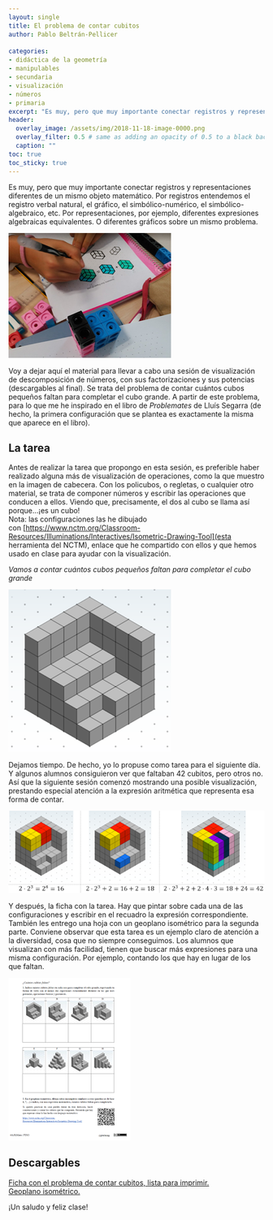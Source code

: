 ```yaml
--- 
layout: single 
title: El problema de contar cubitos 
author: Pablo Beltrán-Pellicer 

categories: 
- didáctica de la geometría 
- manipulables 
- secundaria 
- visualización 
- números 
- primaria 
excerpt: "Es muy, pero que muy importante conectar registros y representaciones diferentes de un mismo objeto matemático."
header:
  overlay_image: /assets/img/2018-11-18-image-0000.png
  overlay_filter: 0.5 # same as adding an opacity of 0.5 to a black background
  caption: ""
toc: true
toc_sticky: true
---
```


Es muy, pero que muy importante conectar registros y representaciones diferentes de un mismo objeto matemático. Por registros entendemos el registro verbal natural, el gráfico, el simbólico-numérico, el simbólico-algebraico, etc. Por representaciones, por ejemplo, diferentes expresiones algebraicas equivalentes. O diferentes gráficos sobre un mismo problema.  

![](/assets/img/2018-11-18-image-0000.png)
  
Voy a dejar aquí el material para llevar a cabo una sesión de visualización de descomposición de números, con sus factorizaciones y sus potencias (descargables al final). Se trata del problema de contar cuántos cubos pequeños faltan para completar el cubo grande. A partir de este problema, para lo que me he inspirado en el libro de *Problemates* de Lluís Segarra (de hecho, la primera configuración que se plantea es exactamente la misma que aparece en el libro).  


## La tarea

Antes de realizar la tarea que propongo en esta sesión, es preferible haber realizado alguna más de visualización de operaciones, como la que muestro en la imagen de cabecera. Con los policubos, o regletas, o cualquier otro material, se trata de componer números y escribir las operaciones que conducen a ellos. Viendo que, precisamente, el dos al cubo se llama así porque...¡es un cubo!  
Nota: las configuraciones las he dibujado con [https://www.nctm.org/Classroom-Resources/Illuminations/Interactives/Isometric-Drawing-Tool](esta herramienta del NCTM), enlace que he compartido con ellos y que hemos usado en clase para ayudar con la visualización.

*Vamos a contar cuántos cubos pequeños faltan para completar el cubo grande*

![](/assets/img/2018-11-18-image-0001.png)
  
Dejamos tiempo. De hecho, yo lo propuse como tarea para el siguiente día. Y algunos alumnos consiguieron ver que faltaban 42 cubitos, pero otros no. Así que la siguiente sesión comenzó mostrando una posible visualización, prestando especial atención a la expresión aritmética que representa esa forma de contar.  

![](/assets/img/2018-11-18-image-0002.png)
  
Y después, la ficha con la tarea. Hay que pintar sobre cada una de las configuraciones y escribir en el recuadro la expresión correspondiente. También les entrego una hoja con un geoplano isométrico para la segunda parte. Conviene observar que esta tarea es un ejemplo claro de atención a la diversidad, cosa que no siempre conseguimos. Los alumnos que visualizan con más facilidad, tienen que buscar más expresiones para una misma configuración. Por ejemplo, contando los que hay en lugar de los que faltan.  

![](/assets/img/2018-11-18-image-0003.png)
   
## Descargables

[Ficha con el problema de contar cubitos, lista para imprimir.](https://drive.google.com/file/d/1GT6zbgaWG4b8zf8glF2jL2ruWuFv5r72/view?usp=sharing)  
[Geoplano isométrico.](https://drive.google.com/open?id=1KimylGUrlo3uykC0S0kuvt9ssyWKghqP)  
  
¡Un saludo y feliz clase!
